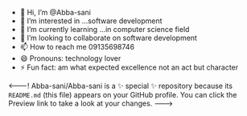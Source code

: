 - 👋 Hi, I’m @Abba-sani
- 👀 I’m interested in ...software development 
- 🌱 I’m currently learning ...in computer science field 
- 💞️ I’m looking to collaborate on software development 
- 📫 How to reach me 09135698746
- 😄 Pronouns: technology lover
- ⚡ Fun fact: am what expected excellence not an act but character 

<---!
Abba-sani/Abba-sani is a ✨ special ✨ repository because its `README.md` (this file) appears on your GitHub profile.
You can click the Preview link to take a look at your changes.
--->
